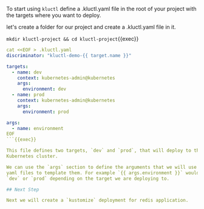 To start using `kluctl` define a .kluctl.yaml file in the root of your project
with the targets where you want to deploy.

let's create a folder for our project and create a .kluctl.yaml file in it.

`mkdir kluctl-project && cd kluctl-project`{{exec}}

```yaml
cat <<EOF > .kluctl.yaml
discriminator: "kluctl-demo-{{ target.name }}"

targets:
  - name: dev
    context: kubernetes-admin@kubernetes
    args:
      environment: dev
  - name: prod
    context: kubernetes-admin@kubernetes
    args:
      environment: prod

args:
  - name: environment
EOF
```{{exec}}

This file defines two targets, `dev` and `prod`, that will deploy to the same
Kubernetes cluster. 

We can use the `args` section to define the arguments that we will use in our
yaml files to template them. For example `{{ args.environment }}` would output
`dev` or `prod` depending on the target we are deploying to.

## Next Step

Next we will create a `kustomize` deployment for redis application.
